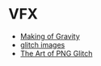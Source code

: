 # VFX

* [Making of Gravity](http://www.thefoundry.co.uk/case-studies/making-of-gravity/)
* [glitch images](http://snorpey.github.io/jpg-glitch/)
* [The Art of PNG Glitch](http://ucnv.github.io/pnglitch/)